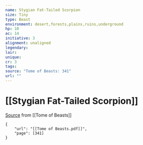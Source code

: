 ```yaml
---
name: Stygian Fat-Tailed Scorpion
size: Tiny
type: Beast
environment: desert,forests,plains,ruins,underground
hp: 10
ac: 14
initiative: 3
alignment: unaligned
legendary: 
lair: 
unique: 
cr: 3
tags: 
source: "Tome of Beasts: 341"
url: ""
---
```

# [[Stygian Fat-Tailed Scorpion]]

[Source](zotero://open-pdf/library/items/ULEQWHJM?page=341) from [[Tome of Beasts]]

```pdf
{
	"url": "[[Tome of Beasts.pdf]]",
	"page": [341]
}
```

